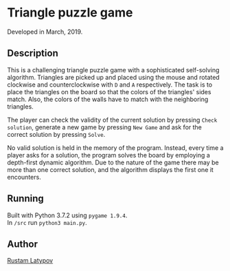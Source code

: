 # Triangle puzzle game 

Developed in March, 2019.

## Description

This is a challenging triangle puzzle game with a sophisticated self-solving algorithm. Triangles are picked up and placed using the mouse and rotated clockwise and counterclockwise with `D` and `A` respectively. The task is to place the triangles on the board so that the colors of the triangles' sides match. Also, the colors of the walls have to match with the neighboring triangles.

The player can check the validity of the current solution by pressing `Check solution`, generate a new game by pressing `New Game` and ask for the correct solution by pressing `Solve`. 

No valid solution is held in the memory of the program. Instead, every time a player asks for a solution, the program solves the board by employing a depth-first dynamic algorithm. Due to the nature of the game there may be more than one correct solution, and the algorithm displays the first one it encounters. 


## Running

Built with Python 3.7.2 using `pygame 1.9.4`.<br/>
In `/src` run `python3 main.py`.


## Author

[Rustam Latypov](mailto:rustam.latypov@aalto.fi)
